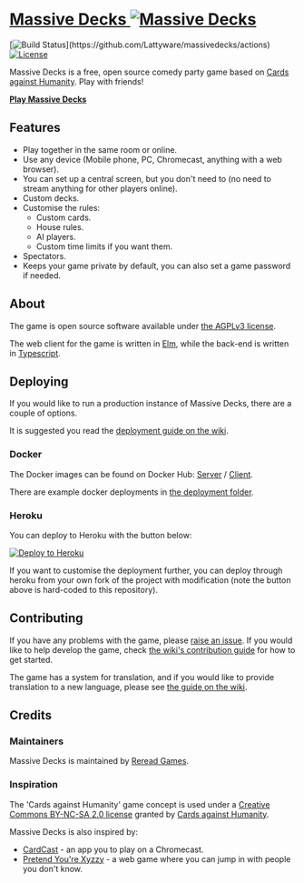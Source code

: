 # [Massive Decks ![Massive Decks](https://raw.githubusercontent.com/Lattyware/massivedecks/master/client/assets/images/icon.png)][hosted]

[![Build Status](https://img.shields.io/github/workflow/status/Lattyware/massivedecks/Build%20and%20publish%20docker%20images.)](https://github.com/Lattyware/massivedecks/actions)
[![License](https://img.shields.io/github/license/Lattyware/massivedecks)](LICENSE)

Massive Decks is a free, open source comedy party game based on [Cards against Humanity][cah]. Play with friends!

**[Play Massive Decks][hosted]**

[hosted]: https://md.rereadgames.com/
[cah]: https://cardsagainsthumanity.com/

## Features

 - Play together in the same room or online.
 - Use any device (Mobile phone, PC, Chromecast, anything with a web browser).
 - You can set up a central screen, but you don't need to (no need to stream anything for other players online).
 - Custom decks.
 - Customise the rules:
   - Custom cards.
   - House rules.
   - AI players.
   - Custom time limits if you want them.
 - Spectators.
 - Keeps your game private by default, you can also set a game password if needed.

## About

The game is open source software available under [the AGPLv3 license](LICENSE).

The web client for the game is written in [Elm][elm], while the back-end is written in [Typescript][typescript].

[elm]: https://elm-lang.org/
[typescript]: https://www.typescriptlang.org/

## Deploying

If you would like to run a production instance of Massive Decks, there are a couple of options.

It is suggested you read the [deployment guide on the wiki][deployment-guide].

[deployment-guide]: https://github.com/Lattyware/massivedecks/wiki/Deploying

### Docker

The Docker images can be found on Docker Hub: [Server](https://hub.docker.com/r/massivedecks/server) / [Client](https://hub.docker.com/r/massivedecks/client).

There are example docker deployments in [the deployment folder](deployment).

### Heroku

You can deploy to Heroku with the button below:

[![Deploy to Heroku](https://www.herokucdn.com/deploy/button.svg)](https://heroku.com/deploy?template=https://github.com/dantherussell/massivedecks)

If you want to customise the deployment further, you can deploy through heroku from your own fork of the project with
modification (note the button above is hard-coded to this repository).

## Contributing

If you have any problems with the game, please [raise an issue][issue]. If you would like to help develop the game,
check [the wiki's contribution guide][contributing] for how to get started.

The game has a system for translation, and if you would like to provide translation to a new language, please see
[the guide on the wiki][translation].

[issue]: https://github.com/Lattyware/massivedecks/issues/new
[contributing]: https://github.com/Lattyware/massivedecks/wiki/Contributing
[translation]: https://github.com/Lattyware/massivedecks/wiki/Translation

## Credits

### Maintainers

Massive Decks is maintained by [Reread Games][reread].

[reread]: https://www.rereadgames.com/

### Inspiration

The 'Cards against Humanity' game concept is used under a [Creative Commons BY-NC-SA 2.0 license][cah-license] granted
by [Cards against Humanity][cah].

[cah-license]: https://creativecommons.org/licenses/by-nc-sa/2.0/

Massive Decks is also inspired by:
* [CardCast][cardcast] - an app you to play on a Chromecast.
* [Pretend You're Xyzzy][xyzzy] - a web game where you can jump in with people you don't know.

[cardcast]: https://www.cardcastgame.com/
[xyzzy]: http://pretendyoure.xyz/zy/
